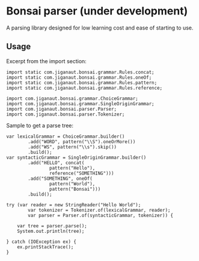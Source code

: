 # Bonsai parser (under development)
A parsing library designed for low learning cost and ease of starting to use.


## Usage

Excerpt from the import section:
```
import static com.jiganaut.bonsai.grammar.Rules.concat;
import static com.jiganaut.bonsai.grammar.Rules.oneOf;
import static com.jiganaut.bonsai.grammar.Rules.pattern;
import static com.jiganaut.bonsai.grammar.Rules.reference;

import com.jiganaut.bonsai.grammar.ChoiceGrammar;
import com.jiganaut.bonsai.grammar.SingleOriginGrammar;
import com.jiganaut.bonsai.parser.Parser;
import com.jiganaut.bonsai.parser.Tokenizer;
```

Sample to get a parse tree:
```
var lexicalGrammar = ChoiceGrammar.builder()
        .add("WORD", pattern("\\S").oneOrMore())
        .add("WS", pattern("\\s").skip())
        .build();
var syntacticGrammar = SingleOriginGrammar.builder()
        .add("HELLO", concat(
                pattern("Hello"),
                reference("SOMETHING")))
        .add("SOMETHING", oneOf(
                pattern("World"),
                pattern("Bonsai")))
        .build();

try (var reader = new StringReader("Hello World");
        var tokenizer = Tokenizer.of(lexicalGrammar, reader);
        var parser = Parser.of(syntacticGrammar, tokenizer)) {

    var tree = parser.parse();
    System.out.println(tree);

} catch (IOException ex) {
    ex.printStackTrace();
}
```
